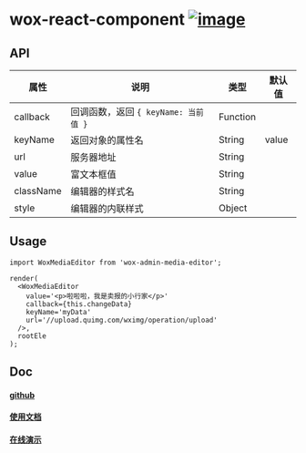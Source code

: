 # wox-react-component [![image](https://img.shields.io/npm/v/wox-react-component.svg)](https://www.npmjs.com/package/wox-react-component)

## API

| 属性 | 说明 | 类型 | 默认值 |
| ---- | ---- | ---- | ---- |
| callback | 回调函数，返回 `{ keyName: 当前值 }` | Function | |
| keyName | 返回对象的属性名 | String | value |
| url | 服务器地址 | String |  |
| value | 富文本框值 | String | |
| className | 编辑器的样式名 | String | |
| style | 编辑器的内联样式 | Object | |

## Usage

```
import WoxMediaEditor from 'wox-admin-media-editor';

render(
  <WoxMediaEditor
    value='<p>啦啦啦，我是卖报的小行家</p>'
    callback={this.changeData}
    keyName='myData'
    url='//upload.quimg.com/wximg/operation/upload'
  />,
  rootEle
);
```

## Doc

#### [github](https://github.com/margox/braft-editor)
#### [使用文档](https://www.yuque.com/margox/be) 
#### [在线演示](https://braft.margox.cn/demos/basic)

